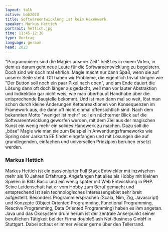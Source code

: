 ```yaml
---
layout: talk
active: bob2023
title: Softwareentwicklung ist kein Hexenwerk
speaker: Markus Hettich
portrait: hettich.jpg
time: 11:45-12:30
type: Vortrag
language: german
head: 2023
---
```


"Programmierer sind die Magier unserer Zeit" heißt es in einem Video,
in dem es darum geht neue Leute für die Softwareentwicklung zu
begeistern. Doch sind wir doch mal ehrlich: Magie macht nur dann Spaß,
wenn sie auf unserer Seite steht. Oft haben wir Probleme, die
eigentlich trivial klingen wie "Der Button soll noch ein paar Pixel
nach oben", und am Ende dauert die Lösung dann oft doch länger als
gedacht, weil man vor lauter Abstraktion und Indirektion gar nicht
weis, wie man überhaupt Handhabe über die entsprechende Baustelle
bekommt. Und ist man dann mal so weit, löst man schon durch kleine
Änderungen Kettenreaktionen von Konsequenzen im Framework aus, die
dann oft nicht einmal offensichtlich sind. Nach dem bekannten Motto
"weniger ist mehr" soll ein nüchterner Blick auf die
Softwareentwicklung geworfen werden, mit dem Ziel aus der magischen
Kunst ein wenig mehr ein solides Handwerk zu machen. Dazu soll die
„böse“ Magie wie man sie zum Beispiel in Anwendungsframeworks wie
Spring oder Jarkarta EE findet eingefangen und mit Lösungen die auf
grundlegenden, einfachen und universellen Prinzipien beruhen ersetzt
werden.

### Markus Hettich

Markus Hettich ist ein passionierter Full Stack Entwickler mit
inzwischen mehr als 10 Jahren Erfahrung. Angefangen hat alles als
Hobby mit kleinen Spielen in Blitz Basic und ein wenig später mit Web
Entwicklung in PHP. Seine Leidenschaft hat er vom Hobby zum Beruf
gemacht und entsprechend ist sein technologisches Interessengebiet
sehr breit aufgestellt. Besonders Programmiersprachen (Scala, Nim,
Zig, Javascript) und Konzepte (Object Oriented Programming, Functional
Programming, Reactive Programming, Data Oriented Programming) haben es
ihm angetan. Java und das Ökosystem drum herum ist der zentrale
Ankerpunkt seiner beruflichen Tätigkeit bei der Firma doubleSlash
Net-Business GmbH in Stuttgart. Dabei schaut er immer wieder gerne
über den Tellerrand.